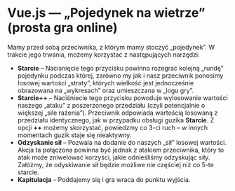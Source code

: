 # Vue.js — „Pojedynek na wietrze” (prosta gra online)

Mamy przed sobą przeciwnika, z którym mamy stoczyć „pojedynek”. W trakcie jego trwania, możemy korzystać z następujących narzędzi:

- **Starcie** – Nacisnięcie tego przycisku powinno rozegrać kolejną „rundę” pojedynku podczas której, zarówno my jak i nasz przeciwnik ponosimy losowej wartości „straty”, których wielkość jest jednocześnie obrazowana na „wykresach” oraz umieszczana w „logu gry”.
- **Starcie++** – Naciśniecie tego przycisku powoduje wylosowanie wartości naszego „ataku” z poszerzonego przedziału (czyli potencjalnie o większej „sile rażenia”). Przeciwnik odpowiada wartością losowaną z przedziału identycznego, jak w przypadku obsługi guzika **Starcie**. Z opcji **++** możemy skorzystać, powiedzmy co 3-ci ruch – w innych momentach guzik staje się nieaktywny.
- **Odzyskanie sił** – Pozwala na dodanie do naszych „sił” losowej wartości. Akcja ta połączona powinna być jednak z atakiem przeciwnika, który to atak może zniwelować korzyści, jakie odnieśliśmy odzyskując siły. Załóżmy, że odyskiwanie sił będzie możliwe nie częściej niż co 5-te starcie.
- **Kapitulacja** – Poddajemy się i gra wraca do punktu wyjścia.
